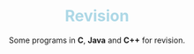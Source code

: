<div align="center">
<h1 style="color: lightblue">Revision</h1>
<p>Some programs in <b>C</b>, <b>Java</b> and <b>C++</b> for revision.</p>
</div>

